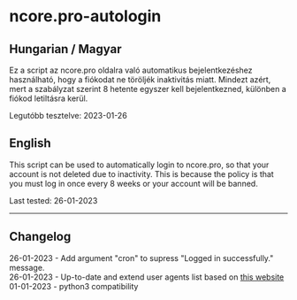 # ncore.pro-autologin


## Hungarian / Magyar

Ez a script az ncore.pro oldalra való automatikus bejelentkezéshez használható, hogy a fiókodat ne töröljék inaktivitás miatt.
Mindezt azért, mert a szabályzat szerint 8 hetente egyszer kell bejelentkezned, különben a fiókod letiltásra kerül.

Legutóbb tesztelve: 2023-01-26


## English

This script can be used to automatically login to ncore.pro, so that your account is not deleted due to inactivity.
This is because the policy is that you must log in once every 8 weeks or your account will be banned.

Last tested: 26-01-2023

---

## Changelog

26-01-2023 - Add argument "cron" to supress "Logged in successfully." message.   
26-01-2023 - Up-to-date and extend user agents list based on [this website](https://www.whatismybrowser.com/guides/the-latest-user-agent/)   
01-01-2023 - python3 compatibility
